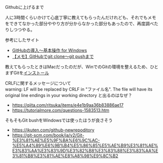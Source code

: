 Githubに上げるまで  

人に3時間くらいかけて心底丁寧に教えてもらったんだけれども、それでもメモをできてなかった部分ややり方が分からなかった部分もあったので、再度調べたりしつつやる。

<!--教えてくれた人@HASH1da1さん-->
参考にしたサイト  
- [GitHubの導入〜基本操作 for Windows](https://qiita.com/Kenta-Okuda/items/c3dcd60a80a82147e1bf)
- [【メモ】GitHubでgit clone〜git pushまで](https://qiita.com/nt_tn/items/c5ea999a2638e03ee418)  

教えてもらったときはMacだったのだが、WinでのGitの環境を整えるため、ひとまずGitを[インストール](https://git-scm.com/download/win)  

CRLFに関するメッセージについて  
warning: LF will be replaced by CRLF in "ファイル名".
The file will have its original line endings in your working directory
と出るのはなぜ？
- https://qiita.com/ritsuka/items/e4e1b9aa36b83886ae17
- https://tutorialmore.com/questions-1583513.htm  

そもそもGit bushをWindowsでは使ったほうが良さそう
- https://ikuten.com/github-newrepoditory   
- https://git-scm.com/book/ja/v2/Git-%E3%81%AE%E5%9F%BA%E6%9C%AC-%E5%A4%89%E6%9B%B4%E5%86%85%E5%AE%B9%E3%81%AE%E3%83%AA%E3%83%9D%E3%82%B8%E3%83%88%E3%83%AA%E3%81%B8%E3%81%AE%E8%A8%98%E9%8C%B2
